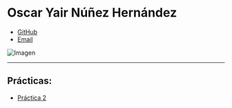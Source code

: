 # Oscar Yair Núñez Hernández

- [GitHub](https://github.com/OzcarDev)
- [Email](osja1601@gmail.com)


![Imagen](https://scontent.fmex7-2.fna.fbcdn.net/v/t39.30808-6/300959779_1252390975580855_3657386256869200139_n.jpg?_nc_cat=103&ccb=1-7&_nc_sid=09cbfe&_nc_ohc=GXUfzLKURR8AX8gSzUJ&_nc_ht=scontent.fmex7-2.fna&oh=00_AT_Dp8wwIz2EAz3iHZ7P0FxGELypUhDUxGNOqqwpVhYZoA&oe=634A87F9)

---

## Prácticas:

- [Práctica 2](./BaseDeDatosPeliculas.md)